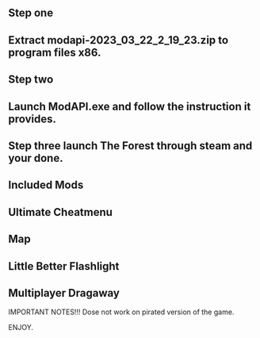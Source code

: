Step one 
--

Extract  modapi-2023_03_22_2_19_23.zip to program files x86.
--

Step two
--

Launch ModAPI.exe and follow the instruction it provides.
--

Step three launch The Forest through steam and your done.
--

Included Mods
--

Ultimate Cheatmenu
-
Map
-
Little Better Flashlight
-
Multiplayer Dragaway
---------


IMPORTANT NOTES!!! Dose not work on pirated version of the game.


ENJOY.



